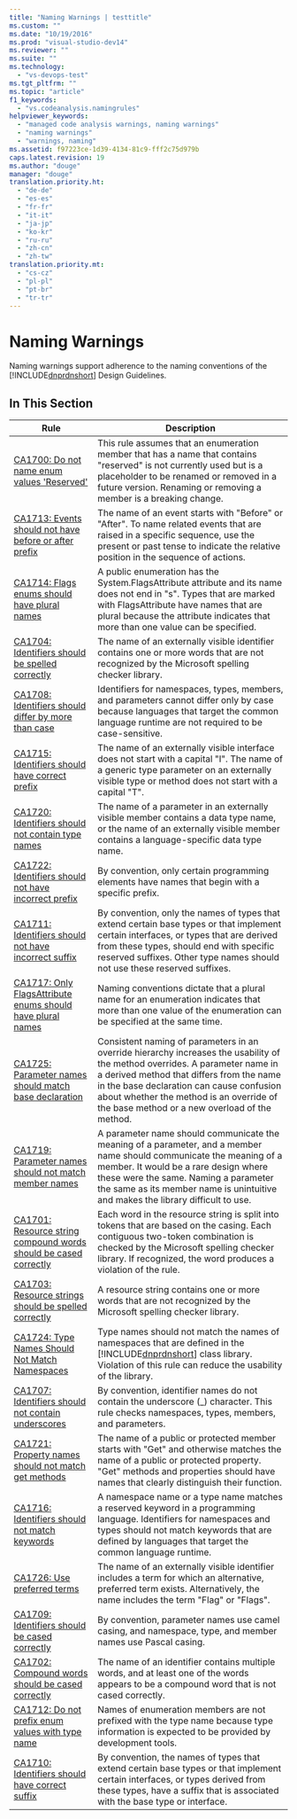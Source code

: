 ```yaml
---
title: "Naming Warnings | testtitle"
ms.custom: ""
ms.date: "10/19/2016"
ms.prod: "visual-studio-dev14"
ms.reviewer: ""
ms.suite: ""
ms.technology: 
  - "vs-devops-test"
ms.tgt_pltfrm: ""
ms.topic: "article"
f1_keywords: 
  - "vs.codeanalysis.namingrules"
helpviewer_keywords: 
  - "managed code analysis warnings, naming warnings"
  - "naming warnings"
  - "warnings, naming"
ms.assetid: f97223ce-1d39-4134-81c9-fff2c75d979b
caps.latest.revision: 19
ms.author: "douge"
manager: "douge"
translation.priority.ht: 
  - "de-de"
  - "es-es"
  - "fr-fr"
  - "it-it"
  - "ja-jp"
  - "ko-kr"
  - "ru-ru"
  - "zh-cn"
  - "zh-tw"
translation.priority.mt: 
  - "cs-cz"
  - "pl-pl"
  - "pt-br"
  - "tr-tr"
---
```

# Naming Warnings
Naming warnings support adherence to the naming conventions of the [!INCLUDE[dnprdnshort](../code-quality/includes/dnprdnshort_md.md)] Design Guidelines.  
  
## In This Section  
  
|Rule|Description|  
|----------|-----------------|  
|[CA1700: Do not name enum values 'Reserved'](../code-quality/ca1700--do-not-name-enum-values--reserved-.md)|This rule assumes that an enumeration member that has a name that contains "reserved" is not currently used but is a placeholder to be renamed or removed in a future version. Renaming or removing a member is a breaking change.|  
|[CA1713: Events should not have before or after prefix](../code-quality/ca1713--events-should-not-have-before-or-after-prefix.md)|The name of an event starts with "Before" or "After". To name related events that are raised in a specific sequence, use the present or past tense to indicate the relative position in the sequence of actions.|  
|[CA1714: Flags enums should have plural names](../code-quality/ca1714--flags-enums-should-have-plural-names.md)|A public enumeration has the System.FlagsAttribute attribute and its name does not end in "s". Types that are marked with FlagsAttribute have names that are plural because the attribute indicates that more than one value can be specified.|  
|[CA1704: Identifiers should be spelled correctly](../code-quality/ca1704--identifiers-should-be-spelled-correctly.md)|The name of an externally visible identifier contains one or more words that are not recognized by the Microsoft spelling checker library.|  
|[CA1708: Identifiers should differ by more than case](../code-quality/ca1708--identifiers-should-differ-by-more-than-case.md)|Identifiers for namespaces, types, members, and parameters cannot differ only by case because languages that target the common language runtime are not required to be case-sensitive.|  
|[CA1715: Identifiers should have correct prefix](../code-quality/ca1715--identifiers-should-have-correct-prefix.md)|The name of an externally visible interface does not start with a capital "I".  The name of a generic type parameter on an externally visible type or method does not start with a capital "T".|  
|[CA1720: Identifiers should not contain type names](../code-quality/ca1720--identifiers-should-not-contain-type-names.md)|The name of a parameter in an externally visible member contains a data type name, or the name of an externally visible member contains a language-specific data type name.|  
|[CA1722: Identifiers should not have incorrect prefix](../code-quality/ca1722--identifiers-should-not-have-incorrect-prefix.md)|By convention, only certain programming elements have names that begin with a specific prefix.|  
|[CA1711: Identifiers should not have incorrect suffix](../code-quality/ca1711--identifiers-should-not-have-incorrect-suffix.md)|By convention, only the names of types that extend certain base types or that implement certain interfaces, or types that are derived from these types, should end with specific reserved suffixes. Other type names should not use these reserved suffixes.|  
|[CA1717: Only FlagsAttribute enums should have plural names](../code-quality/ca1717--only-flagsattribute-enums-should-have-plural-names.md)|Naming conventions dictate that a plural name for an enumeration indicates that more than one value of the enumeration can be specified at the same time.|  
|[CA1725: Parameter names should match base declaration](../code-quality/ca1725--parameter-names-should-match-base-declaration.md)|Consistent naming of parameters in an override hierarchy increases the usability of the method overrides. A parameter name in a derived method that differs from the name in the base declaration can cause confusion about whether the method is an override of the base method or a new overload of the method.|  
|[CA1719: Parameter names should not match member names](../code-quality/ca1719--parameter-names-should-not-match-member-names.md)|A parameter name should communicate the meaning of a parameter, and a member name should communicate the meaning of a member. It would be a rare design where these were the same. Naming a parameter the same as its member name is unintuitive and makes the library difficult to use.|  
|[CA1701: Resource string compound words should be cased correctly](../code-quality/ca1701--resource-string-compound-words-should-be-cased-correctly.md)|Each word in the resource string is split into tokens that are based on the casing. Each contiguous two-token combination is checked by the Microsoft spelling checker library. If recognized, the word produces a violation of the rule.|  
|[CA1703: Resource strings should be spelled correctly](../code-quality/ca1703--resource-strings-should-be-spelled-correctly.md)|A resource string contains one or more words that are not recognized by the Microsoft spelling checker library.|  
|[CA1724: Type Names Should Not Match Namespaces](../code-quality/ca1724--type-names-should-not-match-namespaces.md)|Type names should not match the names of namespaces that are defined in the [!INCLUDE[dnprdnshort](../code-quality/includes/dnprdnshort_md.md)] class library. Violation of this rule can reduce the usability of the library.|  
|[CA1707: Identifiers should not contain underscores](../code-quality/ca1707--identifiers-should-not-contain-underscores.md)|By convention, identifier names do not contain the underscore (_) character. This rule checks namespaces, types, members, and parameters.|  
|[CA1721: Property names should not match get methods](../code-quality/ca1721--property-names-should-not-match-get-methods.md)|The name of a public or protected member starts with "Get" and otherwise matches the name of a public or protected property. "Get" methods and properties should have names that clearly distinguish their function.|  
|[CA1716: Identifiers should not match keywords](../code-quality/ca1716--identifiers-should-not-match-keywords.md)|A namespace name or a type name matches a reserved keyword in a programming language. Identifiers for namespaces and types should not match keywords that are defined by languages that target the common language runtime.|  
|[CA1726: Use preferred terms](../code-quality/ca1726--use-preferred-terms.md)|The name of an externally visible identifier includes a term for which an alternative, preferred term exists. Alternatively, the name includes the term "Flag" or "Flags".|  
|[CA1709: Identifiers should be cased correctly](../code-quality/ca1709--identifiers-should-be-cased-correctly.md)|By convention, parameter names use camel casing, and namespace, type, and member names use Pascal casing.|  
|[CA1702: Compound words should be cased correctly](../code-quality/ca1702--compound-words-should-be-cased-correctly.md)|The name of an identifier contains multiple words, and at least one of the words appears to be a compound word that is not cased correctly.|  
|[CA1712: Do not prefix enum values with type name](../code-quality/ca1712--do-not-prefix-enum-values-with-type-name.md)|Names of enumeration members are not prefixed with the type name because type information is expected to be provided by development tools.|  
|[CA1710: Identifiers should have correct suffix](../code-quality/ca1710--identifiers-should-have-correct-suffix.md)|By convention, the names of types that extend certain base types or that implement certain interfaces, or types derived from these types, have a suffix that is associated with the base type or interface.|